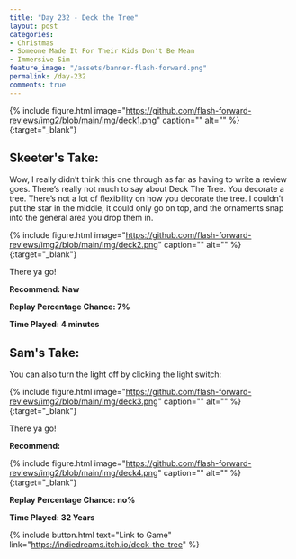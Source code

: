 ```yaml
---
title: "Day 232 - Deck the Tree"
layout: post
categories:
- Christmas
- Someone Made It For Their Kids Don't Be Mean
- Immersive Sim
feature_image: "/assets/banner-flash-forward.png"
permalink: /day-232
comments: true
---
```


{% include figure.html image="https://github.com/flash-forward-reviews/img2/blob/main/img/deck1.png" caption="" alt="" %}{:target="_blank"}

## Skeeter's Take:

Wow, I really didn’t think this one through as far as having to write a review goes. There’s really not much to say about Deck The Tree. You decorate a tree. There’s not a lot of flexibility on how you decorate the tree. I couldn’t put the star in the middle, it could only go on top, and the ornaments snap into the general area you drop them in. 

{% include figure.html image="https://github.com/flash-forward-reviews/img2/blob/main/img/deck2.png" caption="" alt="" %}{:target="_blank"}

There ya go!

**Recommend: Naw** 

**Replay Percentage Chance: 7%**

**Time Played: 4 minutes**

## Sam's Take:

You can also turn the light off by clicking the light switch:

{% include figure.html image="https://github.com/flash-forward-reviews/img2/blob/main/img/deck3.png" caption="" alt="" %}{:target="_blank"}

There ya go!

**Recommend:**

{% include figure.html image="https://github.com/flash-forward-reviews/img2/blob/main/img/deck4.png" caption="" alt="" %}{:target="_blank"}

**Replay Percentage Chance: no%**

**Time Played: 32 Years**

{% include button.html text="Link to Game" link="https://indiedreams.itch.io/deck-the-tree" %}